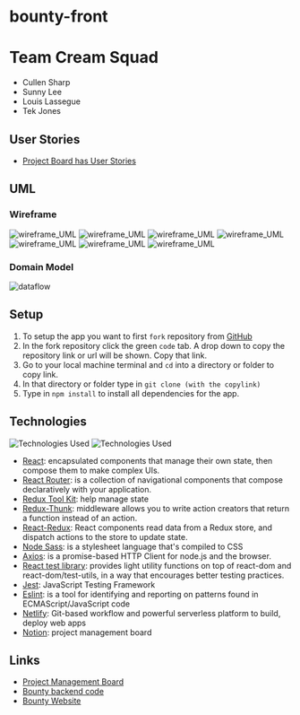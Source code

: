 # bounty-front

# Team Cream Squad
- Cullen Sharp
- Sunny Lee
- Louis Lassegue
- Tek Jones

## User Stories
  - [Project Board has User Stories](https://www.notion.so/User-Stories-be5412cb1ed34d62b22773eda8816897)

## UML

### Wireframe
![wireframe_UML](assets/wireframe01.png)
![wireframe_UML](assets/wireframe04.png)
![wireframe_UML](assets/wireframe03.png)
![wireframe_UML](assets/wireframe02.png)
![wireframe_UML](assets/wireframe05.png)
![wireframe_UML](assets/wireframe06.png)
![wireframe_UML](assets/wireframe07.png)

### Domain Model
![dataflow](assets/dataflow.png)

## Setup
1. To setup the app you want to first `fork` repository from [GitHub](https://github.com/Creams-Quad/bounty-back)
2. In the fork repository click the green `code` tab. A drop down to copy the repository link or url will be shown. Copy that link.
3. Go to your local machine terminal and `cd` into a directory or folder to copy link.
4. In that directory or folder type in `git clone (with the copylink)`
5. Type in `npm install` to install all dependencies for the app.

## Technologies
![Technologies Used](assets/tech.png)
![Technologies Used](assets/tech02.png)

- [React](https://reactjs.org/docs/getting-started.html): encapsulated components that manage their own state, then compose them to make complex UIs.
- [React Router](https://reactrouter.com/web/guides/quick-start): is a collection of navigational components that compose declaratively with your application. 
- [Redux Tool Kit](https://redux-toolkit.js.org/introduction/getting-started): help manage state
- [Redux-Thunk](https://github.com/reduxjs/redux-thunk): middleware allows you to write action creators that return a function instead of an action.
- [React-Redux](https://react-redux.js.org/introduction/getting-started): React components read data from a Redux store, and dispatch actions to the store to update state.
- [Node Sass](https://sass-lang.com/documentation): is a stylesheet language that's compiled to CSS
- [Axios](https://axios-http.com/docs/intro): is a promise-based HTTP Client for node.js and the browser.
- [React test library](https://testing-library.com/docs/react-testing-library/intro/): provides light utility functions on top of react-dom and react-dom/test-utils, in a way that encourages better testing practices.
- [Jest](https://jestjs.io/docs/getting-started): JavaScript Testing Framework
- [Eslint](https://eslint.org/docs/user-guide/getting-started): is a tool for identifying and reporting on patterns found in ECMAScript/JavaScript code
- [Netlify](https://docs.netlify.com/?_ga=2.5404464.267923715.1629131091-1438724036.1626298259): Git-based workflow and powerful serverless platform to build, deploy web apps
- [Notion](https://www.notion.so/): project management board

## Links
- [Project Management Board](https://www.notion.so/Cream-Squad-2eecc388ea1a4a70b6992435f3e885a8)
- [Bounty backend code](https://github.com/Creams-Quad/bounty-back)
- [Bounty Website]()

